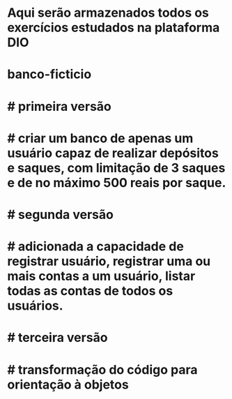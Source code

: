 # Aqui serão armazenados todos os exercícios estudados na plataforma DIO

# banco-ficticio #
# # primeira versão
# # criar um banco de apenas um usuário capaz de realizar depósitos e saques, com limitação de 3    saques e de no máximo 500 reais por saque.

# # segunda versão
# # adicionada a capacidade de registrar usuário, registrar uma ou mais contas a um usuário, listar todas as contas de todos os usuários.

# # terceira versão
# # transformação do código para orientação à objetos